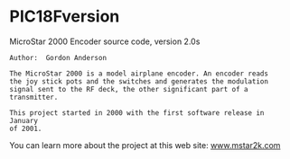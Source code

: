 # PIC18Fversion
MicroStar 2000 Encoder source code, version 2.0s

    Author:  Gordon Anderson

    The MicroStar 2000 is a model airplane encoder. An encoder reads
    the joy stick pots and the switches and generates the modulation
    signal sent to the RF deck, the other significant part of a
    transmitter.

    This project started in 2000 with the first software release in January
    of 2001.


  You can learn more about the project at this web site: www.mstar2k.com
  
